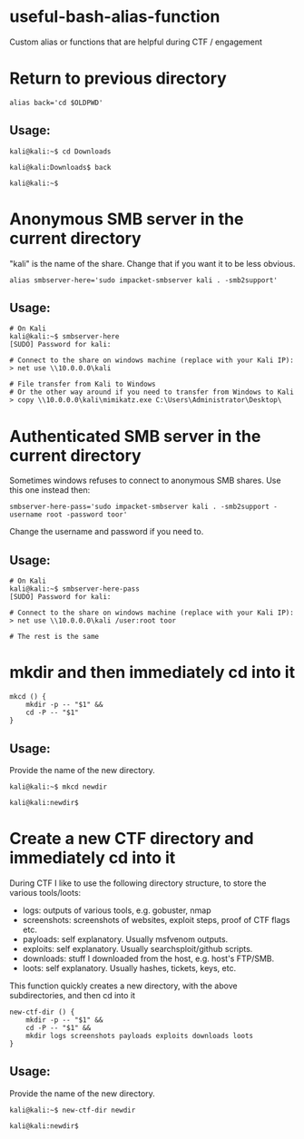 # useful-bash-alias-function
Custom alias or functions that are helpful during CTF / engagement

# Return to previous directory

`alias back='cd $OLDPWD'`

## Usage:

```
kali@kali:~$ cd Downloads

kali@kali:Downloads$ back

kali@kali:~$
```

# Anonymous SMB server in the current directory

"kali" is the name of the share. Change that if you want it to be less obvious.

`alias smbserver-here='sudo impacket-smbserver kali . -smb2support'`

## Usage:

```
# On Kali
kali@kali:~$ smbserver-here
[SUDO] Password for kali:

# Connect to the share on windows machine (replace with your Kali IP):
> net use \\10.0.0.0\kali

# File transfer from Kali to Windows
# Or the other way around if you need to transfer from Windows to Kali
> copy \\10.0.0.0\kali\mimikatz.exe C:\Users\Administrator\Desktop\
```

# Authenticated SMB server in the current directory

Sometimes windows refuses to connect to anonymous SMB shares. Use this one instead then:

`smbserver-here-pass='sudo impacket-smbserver kali . -smb2support -username root -password toor'`

Change the username and password if you need to.

## Usage:

```
# On Kali
kali@kali:~$ smbserver-here-pass
[SUDO] Password for kali:

# Connect to the share on windows machine (replace with your Kali IP):
> net use \\10.0.0.0\kali /user:root toor

# The rest is the same
```

# mkdir and then immediately cd into it

```
mkcd () {
    mkdir -p -- "$1" &&
    cd -P -- "$1"
}
```

## Usage:

Provide the name of the new directory.

```
kali@kali:~$ mkcd newdir

kali@kali:newdir$
```

# Create a new CTF directory and immediately cd into it

During CTF I like to use the following directory structure, to store the various tools/loots:
- logs: outputs of various tools, e.g. gobuster, nmap
- screenshots: screenshots of websites, exploit steps, proof of CTF flags etc.
- payloads: self explanatory. Usually msfvenom outputs.
- exploits: self explanatory. Usually searchsploit/github scripts.
- downloads: stuff I downloaded from the host, e.g. host's FTP/SMB.
- loots: self explanatory. Usually hashes, tickets, keys, etc.

This function quickly creates a new directory, with the above subdirectories, and then cd into it

```
new-ctf-dir () {
    mkdir -p -- "$1" &&
    cd -P -- "$1" &&
    mkdir logs screenshots payloads exploits downloads loots
}
```

## Usage:

Provide the name of the new directory.

```
kali@kali:~$ new-ctf-dir newdir

kali@kali:newdir$
```
